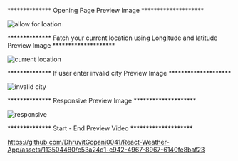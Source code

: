 

************** Opening Page Preview Image ********************

![allow for loation](https://github.com/DhruvitGopani0041/React-Weather-App/assets/113504480/ef67b673-8310-47c4-a33f-afaeae0bb926)

************** Fatch your current location using Longitude and latitude Preview Image ********************

![current location](https://github.com/DhruvitGopani0041/React-Weather-App/assets/113504480/5008b169-772e-4205-8ad3-dd8cec1c5d7a)

************** If user enter invalid city Preview Image ********************

![invalid city](https://github.com/DhruvitGopani0041/React-Weather-App/assets/113504480/ec8e09ab-8def-4e15-b40d-2fd2c0a69b55)

************** Responsive Preview Image ********************

![responsive](https://github.com/DhruvitGopani0041/React-Weather-App/assets/113504480/659a4838-926e-4500-949e-3d1effcf5920)

************** Start - End Preview Video ********************

https://github.com/DhruvitGopani0041/React-Weather-App/assets/113504480/c53a24d1-e942-4967-8967-6140fe8baf23







